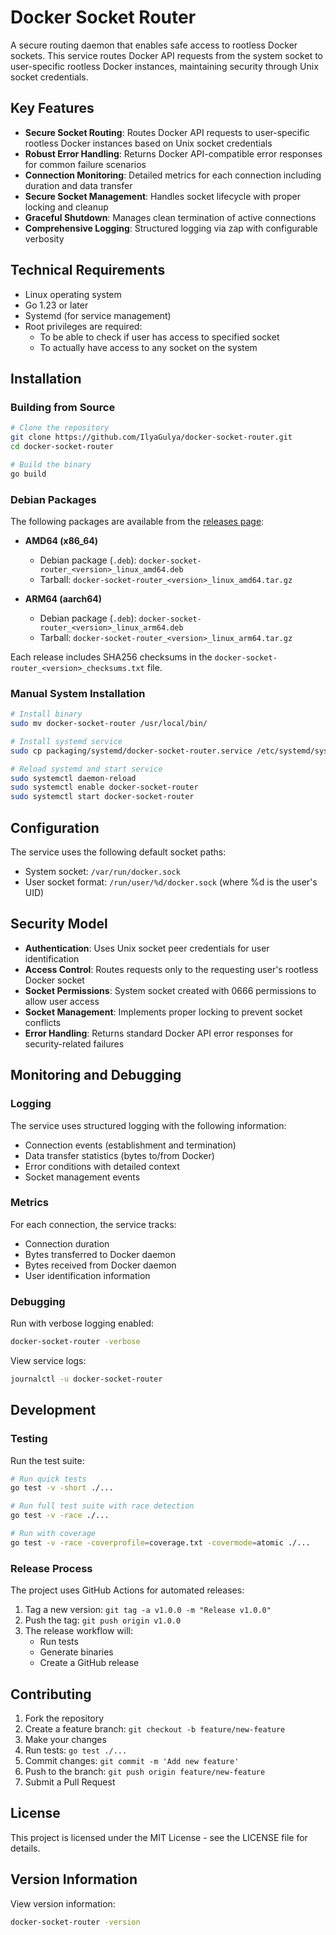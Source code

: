 # Docker Socket Router

A secure routing daemon that enables safe access to rootless Docker sockets. This service routes Docker API requests from the system socket to user-specific rootless Docker instances, maintaining security through Unix socket credentials.

## Key Features

- **Secure Socket Routing**: Routes Docker API requests to user-specific rootless Docker instances based on Unix socket credentials
- **Robust Error Handling**: Returns Docker API-compatible error responses for common failure scenarios
- **Connection Monitoring**: Detailed metrics for each connection including duration and data transfer
- **Secure Socket Management**: Handles socket lifecycle with proper locking and cleanup
- **Graceful Shutdown**: Manages clean termination of active connections
- **Comprehensive Logging**: Structured logging via zap with configurable verbosity

## Technical Requirements

- Linux operating system
- Go 1.23 or later
- Systemd (for service management)
- Root privileges are required:
  - To be able to check if user has access to specified socket
  - To actually have access to any socket on the system

## Installation

### Building from Source

```bash
# Clone the repository
git clone https://github.com/IlyaGulya/docker-socket-router.git
cd docker-socket-router

# Build the binary
go build
```

### Debian Packages

The following packages are available from the [releases page](https://github.com/IlyaGulya/docker-socket-router/releases/latest):

- **AMD64 (x86_64)**
    - Debian package (`.deb`): `docker-socket-router_<version>_linux_amd64.deb`
    - Tarball: `docker-socket-router_<version>_linux_amd64.tar.gz`

- **ARM64 (aarch64)**
    - Debian package (`.deb`): `docker-socket-router_<version>_linux_arm64.deb`
    - Tarball: `docker-socket-router_<version>_linux_arm64.tar.gz`

Each release includes SHA256 checksums in the `docker-socket-router_<version>_checksums.txt` file.

### Manual System Installation

```bash
# Install binary
sudo mv docker-socket-router /usr/local/bin/

# Install systemd service
sudo cp packaging/systemd/docker-socket-router.service /etc/systemd/system/

# Reload systemd and start service
sudo systemctl daemon-reload
sudo systemctl enable docker-socket-router
sudo systemctl start docker-socket-router
```

## Configuration

The service uses the following default socket paths:
- System socket: `/var/run/docker.sock`
- User socket format: `/run/user/%d/docker.sock` (where %d is the user's UID)

## Security Model

- **Authentication**: Uses Unix socket peer credentials for user identification
- **Access Control**: Routes requests only to the requesting user's rootless Docker socket
- **Socket Permissions**: System socket created with 0666 permissions to allow user access
- **Socket Management**: Implements proper locking to prevent socket conflicts
- **Error Handling**: Returns standard Docker API error responses for security-related failures

## Monitoring and Debugging

### Logging

The service uses structured logging with the following information:
- Connection events (establishment and termination)
- Data transfer statistics (bytes to/from Docker)
- Error conditions with detailed context
- Socket management events

### Metrics

For each connection, the service tracks:
- Connection duration
- Bytes transferred to Docker daemon
- Bytes received from Docker daemon
- User identification information

### Debugging

Run with verbose logging enabled:
```bash
docker-socket-router -verbose
```

View service logs:
```bash
journalctl -u docker-socket-router
```

## Development

### Testing

Run the test suite:
```bash
# Run quick tests
go test -v -short ./...

# Run full test suite with race detection
go test -v -race ./...

# Run with coverage
go test -v -race -coverprofile=coverage.txt -covermode=atomic ./...
```

### Release Process

The project uses GitHub Actions for automated releases:
1. Tag a new version: `git tag -a v1.0.0 -m "Release v1.0.0"`
2. Push the tag: `git push origin v1.0.0`
3. The release workflow will:
    - Run tests
    - Generate binaries
    - Create a GitHub release

## Contributing

1. Fork the repository
2. Create a feature branch: `git checkout -b feature/new-feature`
3. Make your changes
4. Run tests: `go test ./...`
5. Commit changes: `git commit -m 'Add new feature'`
6. Push to the branch: `git push origin feature/new-feature`
7. Submit a Pull Request

## License

This project is licensed under the MIT License - see the LICENSE file for details.

## Version Information

View version information:
```bash
docker-socket-router -version
```
